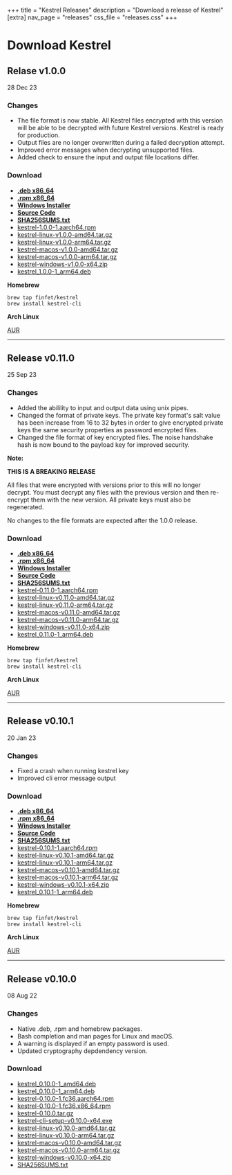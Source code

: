 +++
title = "Kestrel Releases"
description = "Download a release of Kestrel"
[extra]
nav_page = "releases"
css_file = "releases.css"
+++

# Download Kestrel

## Relase v1.0.0

28 Dec 23

### Changes

- The file format is now stable. All Kestrel files encrypted with this version
  will be able to be decrypted with future Kestrel versions. Kestrel is ready
  for production.
- Output files are no longer overwritten during a failed decryption attempt.
- Improved error messages when decrypting unsupported files.
- Added check to ensure the input and output file locations differ.

### Download

- **[.deb x86_64](/releases/v1.0.0/kestrel_1.0.0-1_amd64.deb)**
- **[.rpm x86_64](/releases/v1.0.0/kestrel-1.0.0-1.x86_64.rpm)**
- **[Windows Installer](/releases/v1.0.0/kestrel-cli-setup-v1.0.0-x64.exe)**
- **[Source Code](/releases/v1.0.0/kestrel-1.0.0.tar.gz)**
- **[SHA256SUMS.txt](/releases/v1.0.0/SHA256SUMS.txt)**
- [kestrel-1.0.0-1.aarch64.rpm](/releases/v1.0.0/kestrel-1.0.0-1.aarch64.rpm)
- [kestrel-linux-v1.0.0-amd64.tar.gz](/releases/v1.0.0/kestrel-linux-v1.0.0-amd64.tar.gz)
- [kestrel-linux-v1.0.0-arm64.tar.gz](/releases/v1.0.0/kestrel-linux-v1.0.0-arm64.tar.gz)
- [kestrel-macos-v1.0.0-amd64.tar.gz](/releases/v1.0.0/kestrel-macos-v1.0.0-amd64.tar.gz)
- [kestrel-macos-v1.0.0-arm64.tar.gz](/releases/v1.0.0/kestrel-macos-v1.0.0-arm64.tar.gz)
- [kestrel-windows-v1.0.0-x64.zip](/releases/v1.0.0/kestrel-windows-v1.0.0-x64.zip)
- [kestrel_1.0.0-1_arm64.deb](/releases/v1.0.0/kestrel_1.0.0-1_arm64.deb)

**Homebrew**

`brew tap finfet/kestrel`  
`brew install kestrel-cli`

**Arch Linux**

[AUR](https://aur.archlinux.org/packages/kestrel)

- - - - -

## Release v0.11.0

25 Sep 23

### Changes

- Added the abilility to input and output data using unix pipes.
- Changed the format of private keys. The private key format's salt value has
  been increase from 16 to 32 bytes in order to give encrypted private keys
  the same security properties as password encrypted files.
- Changed the file format of key encrypted files. The noise handshake hash
  is now bound to the payload key for improved security.

**Note:**

**THIS IS A BREAKING RELEASE**

All files that were encrypted with versions prior to this will no longer
decrypt. You must decrypt any files with the previous version and then
re-encrypt them with the new version. All private keys must also be regenerated.

No changes to the file formats are expected after the 1.0.0 release.

### Download

- **[.deb x86_64](/releases/v0.11.0/kestrel_0.11.0-1_amd64.deb)**
- **[.rpm x86_64](/releases/v0.11.0/kestrel-0.11.0-1.x86_64.rpm)**
- **[Windows Installer](/releases/v0.11.0/kestrel-cli-setup-v0.11.0-x64.exe)**
- **[Source Code](/releases/v0.11.0/kestrel-0.11.0.tar.gz)**
- **[SHA256SUMS.txt](/releases/v0.11.0/SHA256SUMS.txt)**
- [kestrel-0.11.0-1.aarch64.rpm](/releases/v0.11.0/kestrel-0.11.0-1.aarch64.rpm)
- [kestrel-linux-v0.11.0-amd64.tar.gz](/releases/v0.11.0/kestrel-linux-v0.11.0-amd64.tar.gz)
- [kestrel-linux-v0.11.0-arm64.tar.gz](/releases/v0.11.0/kestrel-linux-v0.11.0-arm64.tar.gz)
- [kestrel-macos-v0.11.0-amd64.tar.gz](/releases/v0.11.0/kestrel-macos-v0.11.0-amd64.tar.gz)
- [kestrel-macos-v0.11.0-arm64.tar.gz](/releases/v0.11.0/kestrel-macos-v0.11.0-arm64.tar.gz)
- [kestrel-windows-v0.11.0-x64.zip](/releases/v0.11.0/kestrel-windows-v0.11.0-x64.zip)
- [kestrel_0.11.0-1_arm64.deb](/releases/v0.11.0/kestrel_0.11.0-1_arm64.deb)

**Homebrew**

`brew tap finfet/kestrel`  
`brew install kestrel-cli`

**Arch Linux**

[AUR](https://aur.archlinux.org/packages/kestrel)

- - - - -

## Release v0.10.1

20 Jan 23

### Changes

- Fixed a crash when running kestrel key
- Improved cli error message output

### Download

- **[.deb x86_64](/releases/v0.10.1/kestrel_0.10.1-1_amd64.deb)**
- **[.rpm x86_64](/releases/v0.10.1/kestrel-0.10.1-1.x86_64.rpm)**
- **[Windows Installer](/releases/v0.10.1/kestrel-cli-setup-v0.10.1-x64.exe)**
- **[Source Code](/releases/v0.10.1/kestrel-0.10.1.tar.gz)**
- **[SHA256SUMS.txt](/releases/v0.10.1/SHA256SUMS.txt)**
- [kestrel-0.10.1-1.aarch64.rpm](/releases/v0.10.1/kestrel-0.10.1-1.aarch64.rpm)
- [kestrel-linux-v0.10.1-amd64.tar.gz](/releases/v0.10.1/kestrel-linux-v0.10.1-amd64.tar.gz)
- [kestrel-linux-v0.10.1-arm64.tar.gz](/releases/v0.10.1/kestrel-linux-v0.10.1-arm64.tar.gz)
- [kestrel-macos-v0.10.1-amd64.tar.gz](/releases/v0.10.1/kestrel-macos-v0.10.1-amd64.tar.gz)
- [kestrel-macos-v0.10.1-arm64.tar.gz](/releases/v0.10.1/kestrel-macos-v0.10.1-arm64.tar.gz)
- [kestrel-windows-v0.10.1-x64.zip](/releases/v0.10.1/kestrel-windows-v0.10.1-x64.zip)
- [kestrel_0.10.1-1_arm64.deb](/releases/v0.10.1/kestrel_0.10.1-1_arm64.deb)

**Homebrew**

`brew tap finfet/kestrel`  
`brew install kestrel-cli`

**Arch Linux**

[AUR](https://aur.archlinux.org/packages/kestrel)

- - - - -

## Release v0.10.0

08 Aug 22

### Changes

- Native .deb, .rpm and homebrew packages.
- Bash completion and man pages for Linux and macOS.
- A warning is displayed if an empty password is used.
- Updated cryptography depdendency version.

### Download

- [kestrel_0.10.0-1_amd64.deb](/releases/v0.10.0/kestrel_0.10.0-1_amd64.deb)
- [kestrel_0.10.0-1_arm64.deb](/releases/v0.10.0/kestrel_0.10.0-1_arm64.deb)
- [kestrel-0.10.0-1.fc36.aarch64.rpm](/releases/v0.10.0/kestrel-0.10.0-1.fc36.aarch64.rpm)
- [kestrel-0.10.0-1.fc36.x86_64.rpm](/releases/v0.10.0/kestrel-0.10.0-1.fc36.x86_64.rpm)
- [kestrel-0.10.0.tar.gz](/releases/v0.10.0/kestrel-0.10.0.tar.gz)
- [kestrel-cli-setup-v0.10.0-x64.exe](/releases/v0.10.0/kestrel-cli-setup-v0.10.0-x64.exe)
- [kestrel-linux-v0.10.0-amd64.tar.gz](/releases/v0.10.0/kestrel-linux-v0.10.0-amd64.tar.gz)
- [kestrel-linux-v0.10.0-arm64.tar.gz](/releases/v0.10.0/kestrel-linux-v0.10.0-arm64.tar.gz)
- [kestrel-macos-v0.10.0-amd64.tar.gz](/releases/v0.10.0/kestrel-macos-v0.10.0-amd64.tar.gz)
- [kestrel-macos-v0.10.0-arm64.tar.gz](/releases/v0.10.0/kestrel-macos-v0.10.0-arm64.tar.gz)
- [kestrel-windows-v0.10.0-x64.zip](/releases/v0.10.0/kestrel-windows-v0.10.0-x64.zip)
- [SHA256SUMS.txt](/releases/v0.10.0/SHA256SUMS.txt)

